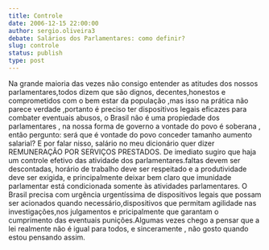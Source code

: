 ```yaml
---
title: Controle
date: 2006-12-15 22:00:00
author: sergio.oliveira3
debate: Salários dos Parlamentares: como definir?
slug: controle
status: publish 
type: post
---
```


Na grande maioria das vezes não consigo entender as atitudes dos nossos parlamentares,todos dizem que são dignos, decentes,honestos e comprometidos com o bem estar da população ,mas isso na prática não parece verdade ,portanto é preciso ter dispositivos legais eficazes para combater eventuais abusos, o Brasil não é uma propiedade dos parlamentares , na nossa forma de governo a vontade do povo é soberana , então pergunto: será que é vontade do povo conceder tamanho aumento salarial? E por falar nisso, salário no meu dicionário quer dizer REMUNERAÇÃO POR SERVIÇOS PRESTADOS. De imediato sugiro que haja um controle efetivo das atividade dos parlamentares.faltas devem ser descontadas, horário de trabalho deve ser respeitado e a produtividade deve ser exigida, e principalmente deixar bem claro que imunidade parlamentar está condicionada somente às atividades parlamentares. O Brasil precisa com urgência urgentíssima de dispositivos legais que possam ser acionados quando necessário,dispositivos que permitam agilidade nas investigações,nos julgamentos e pricipalmente que garantam o cumprimento das eventuais punições.Algumas vezes chego a pensar que a lei realmente não é igual para todos, e sinceramente , não gosto quando estou pensando assim.
